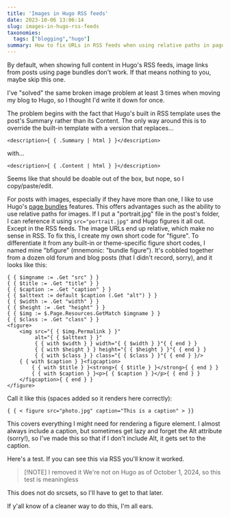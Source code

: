 ```yaml
---
title: 'Images in Hugo RSS feeds'
date: 2023-10-06 13:06:14
slug: images-in-hugo-rss-feeds
taxonomies:
  tags: ["blogging","hugo"]
summary: How to fix URLs in RSS feeds when using relative paths in page bundles in Hugo
---
```


By default, when showing full content in Hugo's RSS feeds, image links from posts using page bundles don't work. If that means nothing to you, maybe skip this one.

I've "solved" the same broken image problem at least 3 times when moving my blog to Hugo, so I thought I'd write it down for once.

The problem begins with the fact that Hugo's built in RSS template uses the post's Summary rather than its Content. The only way around this is to override the built-in template with a version that replaces...

`<description>{ { .Summary | html } }</description>`

with...

`<description>{ { .Content | html } }</description>`

Seems like that should be doable out of the box, but nope, so I copy/paste/edit.

For posts with images, especially if they have more than one, I like to use Hugo's [page bundles](https://gohugo.io/content-management/page-bundles/) features. This offers advantages such as the ability to use relative paths for images. If I put a "portrait.jpg" file in the post's folder, I can reference it using `src="portrait.jpg"` and Hugo figures it all out. Except in the RSS feeds. The image URLs end up relative, which make no sense in RSS. To fix this, I create my own short code for "figure". To differentiate it from any built-in or theme-specific figure short codes, I named mine "bfigure" (mnemonic: "bundle figure"). It's cobbled together from a dozen old forum and blog posts (that I didn't record, sorry), and it looks like this:

```
{ { $imgname := .Get "src" } }
{ { $title := .Get "title" } }
{ { $caption := .Get "caption" } }
{ { $alttext := default $caption (.Get "alt") } }
{ { $width := .Get "width" } }
{ { $height := .Get "height" } }
{ { $img := $.Page.Resources.GetMatch $imgname } }
{ { $class := .Get "class" } }
<figure>
	<img src="{ { $img.Permalink } }"
	     alt="{ { $alttext } }"
	     { { with $width } } width="{ { $width } }"{ { end } }
	     { { with $height } } height="{ { $height } }"{ { end } }
	     { { with $class } } class="{ { $class } }"{ { end } }/>
	{ { with $caption } }<figcaption>
		{ { with $title } }<strong>{ { $title } }</strong>{ { end } }
		{ { with $caption } }<p>{ { $caption } }</p>{ { end } }
	</figcaption>{ { end } }
</figure>
```

Call it like this (spaces added so it renders here correctly):

`{ { < figure src="photo.jpg" caption="This is a caption" > }}`

This covers everything I might need for rendering a figure element. I almost always include a caption, but sometimes get lazy and forget the Alt attribute (sorry!), so I've made this so that if I don't include Alt, it gets set to the caption.

Here's a test. If you can see this via RSS you'll know it worked.

> [!NOTE] I removed it
> We're not on Hugo as of October 1, 2024, so this test is meaningless

This does not do srcsets, so I'll have to get to that later.

If y'all know of a cleaner way to do this, I'm all ears.


